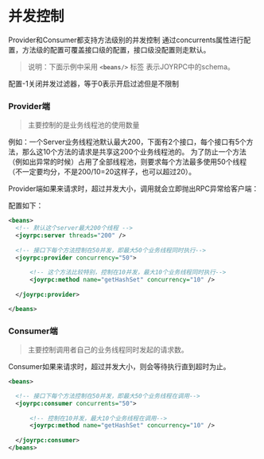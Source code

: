 并发控制
==
Provider和Consumer都支持方法级别的并发控制
通过concurrents属性进行配置，方法级的配置可覆盖接口级的配置，接口级没配置则走默认。
>说明：下面示例中采用  **`<beans/>`** 标签 表示JOYRPC中的schema。

配置-1关闭并发过滤器，等于0表示开启过滤但是不限制

### Provider端
>主要控制的是业务线程池的使用数量

  例如：一个Server业务线程池默认最大200，下面有2个接口，每个接口有5个方法，那么这10个方法的请求是共享这200个业务线程池的。
  为了防止一个方法（例如出异常的时候）占用了全部线程池，则要求每个方法最多使用50个线程（不一定要均分，不是200/10=20这样子，也可以超过20）。

  Provider端如果来请求时，超过并发大小，调用就会立即抛出RPC异常给客户端：

  配置如下：
  ```xml
  <beans>
    <!-- 默认这个server最大200个线程 -->
    <joyrpc:server threads="200" /> 
    
    <!-- 接口下每个方法控制在50并发，即最大50个业务线程同时执行-->
    <joyrpc:provider concurrency="50"> 
    
        <!-- 这个方法比较特别，控制在10并发，最大10个业务线程同时执行-->
        <joyrpc:method name="getHashSet" concurrency="10" /> 
        
    </joyrpc:provider>
  
  </beans>
  
  ```

### Consumer端
>主要控制调用者自己的业务线程同时发起的请求数。

  Consumer如果来请求时，超过并发大小，则会等待执行直到超时为止。

  ```xml
  <beans>
  
    <!-- 接口下每个方法控制在50并发，即最大50个业务线程在调用-->
    <joyrpc:consumer concurrents="50"> 
    
        <!-- 控制在10并发，最大10个业务线程在调用-->
        <joyrpc:method name="getHashSet" concurrency="10" /> 
        
    </joyrpc:consumer>
  </beans>
  ```